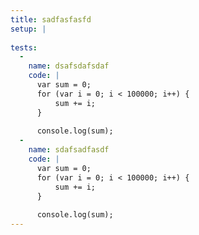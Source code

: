 ```yaml
---
title: sadfasfasfd
setup: |
  
tests:
  -
    name: dsafsdafsdaf
    code: |
      var sum = 0;
      for (var i = 0; i < 100000; i++) {
          sum += i;
      }
      
      console.log(sum);
  -
    name: sdafsadfasdf
    code: |
      var sum = 0;
      for (var i = 0; i < 100000; i++) {
          sum += i;
      }
      
      console.log(sum);
---
```


